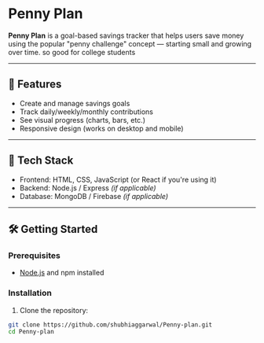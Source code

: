 # Penny Plan

**Penny Plan** is a goal-based savings tracker that helps users save money using the popular "penny challenge" concept — starting small and growing over time.  so good for college students 

---

## 🚀 Features

- Create and manage savings goals
- Track daily/weekly/monthly contributions
- See visual progress (charts, bars, etc.)
- Responsive design (works on desktop and mobile)

---

## 🔧 Tech Stack

- Frontend: HTML, CSS, JavaScript (or React if you're using it)
- Backend: Node.js / Express *(if applicable)*
- Database: MongoDB / Firebase *(if applicable)*

---

## 🛠 Getting Started

### Prerequisites

- [Node.js](https://nodejs.org/) and npm installed

### Installation

1. Clone the repository:

```bash
git clone https://github.com/shubhiaggarwal/Penny-plan.git
cd Penny-plan
